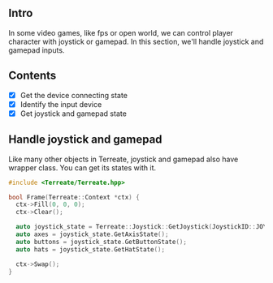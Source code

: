## Intro
In some video games, like fps or open world, we can control player character with joystick or gamepad. In this section, we'll handle joystick and gamepad inputs.

## Contents
- [x] Get the device connecting state
- [x] Identify the input device
- [x] Get joystick and gamepad state

## Handle joystick and gamepad
Like many other objects in Terreate, joystick and gamepad also have wrapper class. You can get its states with it.
```cpp
#include <Terreate/Terreate.hpp>

bool Frame(Terreate::Context *ctx) {
  ctx->Fill(0, 0, 0);
  ctx->Clear();

  auto joystick_state = Terreate::Joystick::GetJoystick(JoystickID::JOYSTICK1);
  auto axes = joystick_state.GetAxisState();
  auto buttons = joystick_state.GetButtonState();
  auto hats = joystick_state.GetHatState();

  ctx->Swap();
}
```
